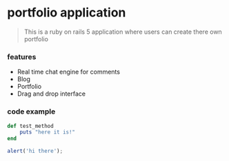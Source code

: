# portfolio application

> This is a ruby on rails 5 application where users can create there own portfolio

### features
- Real time chat engine for comments
- Blog
- Portfolio
- Drag and drop interface

### code example

```ruby
def test_method
    puts "here it is!"
end
``` 

```javascript
alert('hi there');
```
